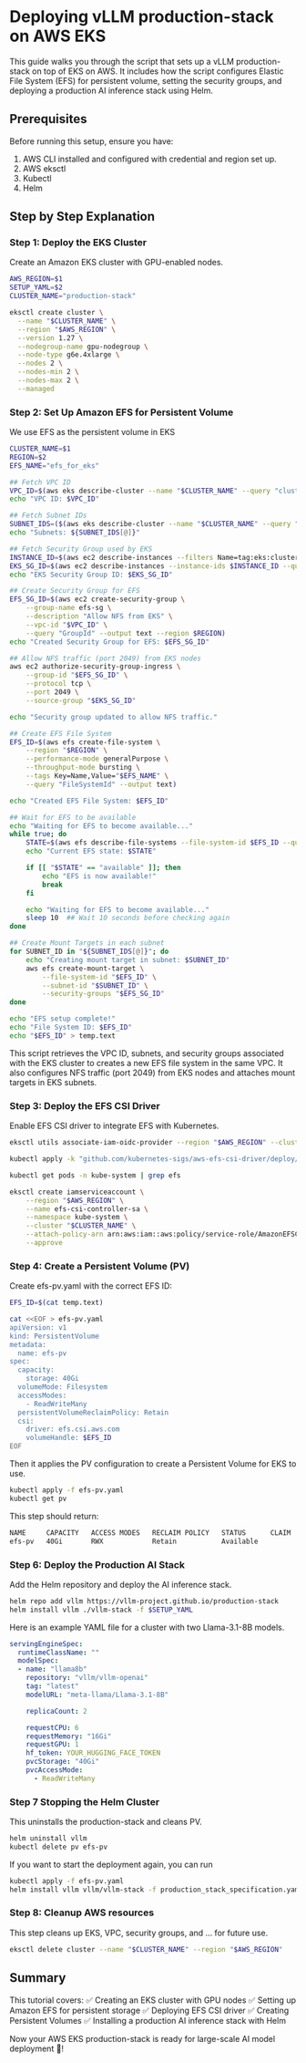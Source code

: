 # Deploying vLLM production-stack on AWS EKS

This guide walks you through the script that sets up a vLLM production-stack on top of EKS on AWS. It includes how the script configures Elastic File System (EFS) for persistent volume, setting the security groups, and deploying a production AI inference stack using Helm.

## Prerequisites

Before running this setup, ensure you have:

1. AWS CLI installed and configured with credential and region set up.
2. AWS eksctl
3. Kubectl
4. Helm

## Step by Step Explanation

### Step 1: Deploy the EKS Cluster

Create an Amazon EKS cluster with GPU-enabled nodes.

```bash
AWS_REGION=$1
SETUP_YAML=$2
CLUSTER_NAME="production-stack"

eksctl create cluster \
  --name "$CLUSTER_NAME" \
  --region "$AWS_REGION" \
  --version 1.27 \
  --nodegroup-name gpu-nodegroup \
  --node-type g6e.4xlarge \
  --nodes 2 \
  --nodes-min 2 \
  --nodes-max 2 \
  --managed
```

### Step 2: Set Up Amazon EFS for Persistent Volume

We use EFS as the persistent volume in EKS

```bash
CLUSTER_NAME=$1
REGION=$2
EFS_NAME="efs_for_eks"

## Fetch VPC ID
VPC_ID=$(aws eks describe-cluster --name "$CLUSTER_NAME" --query "cluster.resourcesVpcConfig.vpcId" --output text)
echo "VPC ID: $VPC_ID"

## Fetch Subnet IDs
SUBNET_IDS=($(aws eks describe-cluster --name "$CLUSTER_NAME" --query "cluster.resourcesVpcConfig.subnetIds" --output text))
echo "Subnets: ${SUBNET_IDS[@]}"

## Fetch Security Group used by EKS
INSTANCE_ID=$(aws ec2 describe-instances --filters Name=tag:eks:cluster-name,Values=production-stack --query "Reservations[*].Instances[*].InstanceId" --output text | head -n 1)
EKS_SG_ID=$(aws ec2 describe-instances --instance-ids $INSTANCE_ID --query "Reservations[0].Instances[0].SecurityGroups[*].GroupId" --output text)
echo "EKS Security Group ID: $EKS_SG_ID"

## Create Security Group for EFS
EFS_SG_ID=$(aws ec2 create-security-group \
    --group-name efs-sg \
    --description "Allow NFS from EKS" \
    --vpc-id "$VPC_ID" \
    --query "GroupId" --output text --region $REGION)
echo "Created Security Group for EFS: $EFS_SG_ID"

## Allow NFS traffic (port 2049) from EKS nodes
aws ec2 authorize-security-group-ingress \
    --group-id "$EFS_SG_ID" \
    --protocol tcp \
    --port 2049 \
    --source-group "$EKS_SG_ID"

echo "Security group updated to allow NFS traffic."

## Create EFS File System
EFS_ID=$(aws efs create-file-system \
    --region "$REGION" \
    --performance-mode generalPurpose \
    --throughput-mode bursting \
    --tags Key=Name,Value="$EFS_NAME" \
    --query "FileSystemId" --output text)

echo "Created EFS File System: $EFS_ID"

## Wait for EFS to be available
echo "Waiting for EFS to become available..."
while true; do
    STATE=$(aws efs describe-file-systems --file-system-id $EFS_ID --query "FileSystems[0].LifeCycleState" --output text)
    echo "Current EFS state: $STATE"

    if [[ "$STATE" == "available" ]]; then
        echo "EFS is now available!"
        break
    fi

    echo "Waiting for EFS to become available..."
    sleep 10  ## Wait 10 seconds before checking again
done

## Create Mount Targets in each subnet
for SUBNET_ID in "${SUBNET_IDS[@]}"; do
    echo "Creating mount target in subnet: $SUBNET_ID"
    aws efs create-mount-target \
        --file-system-id "$EFS_ID" \
        --subnet-id "$SUBNET_ID" \
        --security-groups "$EFS_SG_ID"
done

echo "EFS setup complete!"
echo "File System ID: $EFS_ID"
echo "$EFS_ID" > temp.text
```

This script retrieves the VPC ID, subnets, and security groups associated with the EKS cluster to creates a new EFS file system in the same VPC. It also configures NFS traffic (port 2049) from EKS nodes and attaches mount targets in EKS subnets.

### Step 3: Deploy the EFS CSI Driver

Enable EFS CSI driver to integrate EFS with Kubernetes.

```bash
eksctl utils associate-iam-oidc-provider --region "$AWS_REGION" --cluster "$CLUSTER_NAME" --approve

kubectl apply -k "github.com/kubernetes-sigs/aws-efs-csi-driver/deploy/kubernetes/overlays/stable/ecr/?ref=release-1.6"

kubectl get pods -n kube-system | grep efs

eksctl create iamserviceaccount \
    --region "$AWS_REGION" \
    --name efs-csi-controller-sa \
    --namespace kube-system \
    --cluster "$CLUSTER_NAME" \
    --attach-policy-arn arn:aws:iam::aws:policy/service-role/AmazonEFSCSIDriverPolicy \
    --approve
```

### Step 4: Create a Persistent Volume (PV)

Create efs-pv.yaml with the correct EFS ID:

```bash
EFS_ID=$(cat temp.text)

cat <<EOF > efs-pv.yaml
apiVersion: v1
kind: PersistentVolume
metadata:
  name: efs-pv
spec:
  capacity:
    storage: 40Gi
  volumeMode: Filesystem
  accessModes:
    - ReadWriteMany
  persistentVolumeReclaimPolicy: Retain
  csi:
    driver: efs.csi.aws.com
    volumeHandle: $EFS_ID
EOF
```

Then it applies the PV configuration to create a Persistent Volume for EKS to use.

```bash
kubectl apply -f efs-pv.yaml
kubectl get pv
```

This step should return:

```bash
NAME     CAPACITY   ACCESS MODES   RECLAIM POLICY   STATUS      CLAIM   STORAGECLASS   REASON   AGE
efs-pv   40Gi       RWX            Retain           Available                                   9m21s
```

### Step 6: Deploy the Production AI Stack

Add the Helm repository and deploy the AI inference stack.

```bash
helm repo add vllm https://vllm-project.github.io/production-stack
helm install vllm ./vllm-stack -f $SETUP_YAML
```

Here is an example YAML file for a cluster with two Llama-3.1-8B models.

```yaml
servingEngineSpec:
  runtimeClassName: ""
  modelSpec:
  - name: "llama8b"
    repository: "vllm/vllm-openai"
    tag: "latest"
    modelURL: "meta-llama/Llama-3.1-8B"

    replicaCount: 2

    requestCPU: 6
    requestMemory: "16Gi"
    requestGPU: 1
    hf_token: YOUR_HUGGING_FACE_TOKEN
    pvcStorage: "40Gi"
    pvcAccessMode:
      - ReadWriteMany
```

### Step 7 Stopping the Helm Cluster

This uninstalls the production-stack and cleans PV.

```bash
helm uninstall vllm
kubectl delete pv efs-pv
```

If you want to start the deployment again, you can run

```bash
kubectl apply -f efs-pv.yaml
helm install vllm vllm/vllm-stack -f production_stack_specification.yaml
```

### Step 8: Cleanup AWS resources

This step cleans up EKS, VPC, security groups, and ... for future use.

```bash
eksctl delete cluster --name "$CLUSTER_NAME" --region "$AWS_REGION"
```

## Summary

This tutorial covers:
✅ Creating an EKS cluster with GPU nodes
✅ Setting up Amazon EFS for persistent storage
✅ Deploying EFS CSI driver
✅ Creating Persistent Volumes
✅ Installing a production AI inference stack with Helm

Now your AWS EKS production-stack is ready for large-scale AI model deployment 🚀!
